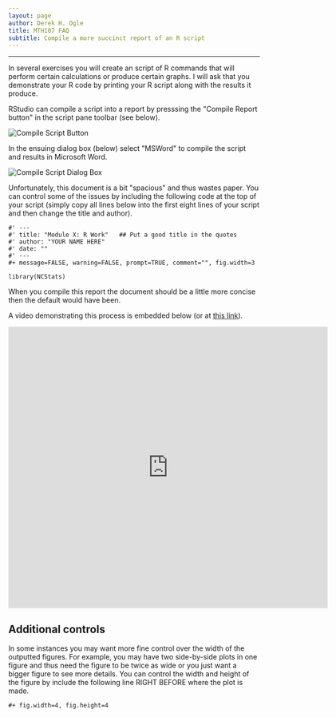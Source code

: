 ```yaml
---
layout: page
author: Derek H. Ogle
title: MTH107 FAQ
subtitle: Compile a more succinct report of an R script
---
```


----

In several exercises you will create an script of R commands that will perform certain calculations or produce certain graphs. I will ask that you demonstrate your R code by printing your R script along with the results it produce.

RStudio can compile a script into a report by presssing the "Compile Report button" in the script pane toolbar (see below).

![Compile Script Button](Figs/CompileScript1.JPG)

In the ensuing dialog box (below) select "MSWord" to compile the script and results in Microsoft Word.

![Compile Script Dialog Box](Figs/CompileScript2.JPG)

Unfortunately, this document is a bit "spacious" and thus wastes paper. You can control some of the issues by including the following code at the top of your script (simply copy all lines below into the first eight lines of your script and then change the title and author).

```
#' ---
#' title: "Module X: R Work"   ## Put a good title in the quotes
#' author: "YOUR NAME HERE"
#' date: ""
#' ---
#+ message=FALSE, warning=FALSE, prompt=TRUE, comment="", fig.width=3

library(NCStats)
```

When you compile this report the document should be a little more concise then the default would have been.

A video demonstrating this process is embedded below (or at [this link](https://vimeo.com/313195664)).

<iframe width="640" height="564" src="https://player.vimeo.com/video/313195664" frameborder="0" allowFullScreen mozallowfullscreen webkitAllowFullScreen></iframe>


## Additional controls

In some instances you may want more fine control over the width of the outputted figures. For example, you may have two side-by-side plots in one figure and thus need the figure to be twice as wide or you just want a bigger figure to see more details. You can control the width and height of the figure by include the following line RIGHT BEFORE where the plot is made.

```
#+ fig.width=4, fig.height=4
```
